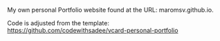 My own personal Portfolio website found at the URL: maromsv.github.io.

Code is adjusted from the template:  https://github.com/codewithsadee/vcard-personal-portfolio


